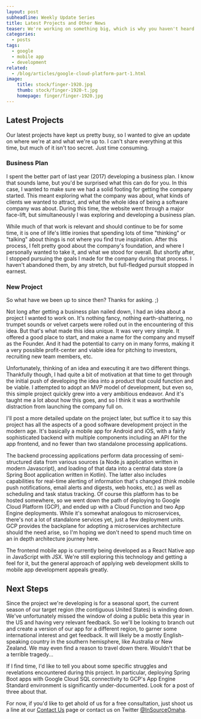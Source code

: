 ```yaml
---
layout: post
subheadline: Weekly Update Series
title: Latest Projects and Other News
teaser: We're working on something big, which is why you haven't heard from us.
categories:
  - posts
tags:
  - google
  - mobile app
  - development
related:
  - /blog/articles/google-cloud-platform-part-1.html
image:
    title: stock/finger-1920.jpg
    thumb: stock/finger-1920-t.jpg
    homepage: finger/finger-1920.jpg
---
```


## Latest Projects

Our latest projects have kept us pretty busy, so I wanted to give an update on where we're at and what we're up to. I can't share everything at this time, but much of it isn't too secret. Just time consuming.

### Business Plan

I spent the better part of last year (2017) developing a business plan. I know that sounds lame, but you'd be surprised what this can do for you. In this case, I wanted to make sure we had a solid footing for getting the company started. This meant exploring what the company was about, what kinds of clients we wanted to attract, and what the whole idea of being a software company was about. During this time, the website went through a major face-lift, but simultaneously I was exploring and developing a business plan.

While much of that work is relevant and should continue to be for some time, it is one of life's little ironies that spending lots of time "thinking" or "talking" about things is not where you find true inspiration. After this process, I felt pretty good about the company's foundation, and where I personally wanted to take it, and what we stood for overall. But shortly after, I stopped pursuing the goals I made for the company during that process. I haven't abandoned them, by any stretch, but full-fledged pursuit stopped in earnest.

### New Project

So what have we been up to since then? Thanks for asking. ;)

Not long after getting a business plan nailed down, I had an idea about a project I wanted to work on. It's nothing fancy, nothing earth-shattering, no trumpet sounds or velvet carpets were rolled out in the encountering of this idea. But that's what made this idea unique. It was very very simple. It offered a good place to start, and make a name for the company and myself as the Founder. And it had the potential to carry on in many forms, making it a very possible profit-center and viable idea for pitching to investors, recruiting new team members, etc.

Unfortunately, thinking of an idea and executing it are two different things. Thankfully though, I had quite a bit of motivation at that time to get through the initial push of developing the idea into a product that could function and be viable. I attempted to adopt an MVP model of development, but even so, this simple project quickly grew into a very ambitious endeavor. And it's taught me a lot about how this goes, and so I think it was a worthwhile distraction from launching the company full on.

I'll post a more detailed update on the project later, but suffice it to say this project has all the aspects of a good software development project in the modern age. It's basically a mobile app for Android and iOS, with a fairly sophisticated backend with multiple components including an API for the app frontend, and no fewer than two standalone processing applications.

The backend processing applications perform data processing of semi-structured data from various sources (a Node.js application written in modern Javascript), and loading of that data into a central data store (a Spring Boot application written in Kotlin). The latter also includes capabilities for real-time alerting of information that's changed (think mobile push notifications, email alerts and digests, web hooks, etc.) as well as scheduling and task status tracking. Of course this platform has to be hosted somewhere, so we went down the path of deploying to Google Cloud Platform (GCP), and ended up with a Cloud Function and two App Engine deployments. While it's somewhat analogous to microservices, there's not a lot of standalone services yet, just a few deployment units. GCP provides the backplane for adopting a microservices architecture should the need arise, so I'm hoping we don't need to spend much time on an in depth architecture journey here.

The frontend mobile app is currently being developed as a React Native app in JavaScript with JSX. We're still exploring this technology and getting a feel for it, but the general approach of applying web development skills to mobile app development appeals greatly.

## Next Steps

Since the project we're developing is for a seasonal sport, the current season of our target region (the contiguous United States) is winding down. We've unfortunately missed the window of doing a public beta this year in the US and having very relevant feedback. So we'll be looking to branch out and create a version of our app for a different region, to garner some international interest and get feedback. It will likely be a mostly English-speaking country in the southern hemisphere, like Australia or New Zealand. We may even find a reason to travel down there. Wouldn't that be a terrible tragedy...

If I find time, I'd like to tell you about some specific struggles and revelations encountered during this project. In particular, deploying Spring Boot apps with Google Cloud SQL connectivity to GCP's App Engine Standard environment is significantly under-documented. Look for a post of three about that.

For now, if you'd like to get ahold of us for a free consultation, just shoot us a line at our [Contact Us][1] page or contact us on Twitter [@InSourceOmaha][2].

[1]: https://insource.io/contact/
[2]: https://twitter.com/InSourceOmaha
